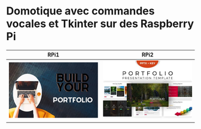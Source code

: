 # Domotique avec commandes vocales et Tkinter sur des Raspberry Pi

| RPi1   | RPi2   |
|----|----|
| ![](img/port1.jpg) | ![](img/port2.jpg) |
